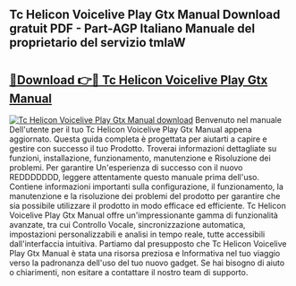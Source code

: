 ## Tc Helicon Voicelive Play Gtx Manual Download gratuit PDF - Part-AGP Italiano Manuale del proprietario del servizio tmlaW

# <h2><a href="http://df9o5z.blite.top/?on=Tc+Helicon+Voicelive+Play+Gtx+Manual">🔗Download 👉🔴 Tc Helicon Voicelive Play Gtx Manual</a></h2>

[![Tc Helicon Voicelive Play Gtx Manual download](https://i.imgur.com/lujVjoI.png)](http://df9o5z.blite.top/?on=Tc+Helicon+Voicelive+Play+Gtx+Manual)
Benvenuto nel manuale Dell'utente per il tuo Tc Helicon Voicelive Play Gtx Manual appena aggiornato. Questa guida completa è progettata per aiutarti a capire e gestire con successo il tuo Prodotto. Troverai informazioni dettagliate su funzioni, installazione, funzionamento, manutenzione e Risoluzione dei problemi. Per garantire Un'esperienza di successo con il nuovo REDDDDDDD, leggere attentamente questo manuale prima dell'uso. Contiene informazioni importanti sulla configurazione, il funzionamento, la manutenzione e la risoluzione dei problemi del prodotto per garantire che sia possibile utilizzare il prodotto in modo efficace ed efficiente. Tc Helicon Voicelive Play Gtx Manual offre un'impressionante gamma di funzionalità avanzate, tra cui Controllo Vocale, sincronizzazione automatica, impostazioni personalizzabili e analisi in tempo reale, tutte accessibili dall'interfaccia intuitiva. Partiamo dal presupposto che Tc Helicon Voicelive Play Gtx Manual è stata una risorsa preziosa e Informativa nel tuo viaggio verso la padronanza dell'uso del tuo nuovo gadget. Se hai bisogno di aiuto o chiarimenti, non esitare a contattare il nostro team di supporto.
